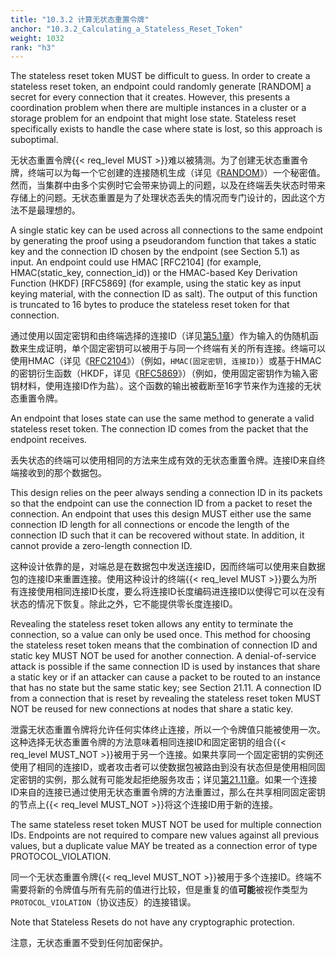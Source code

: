```yaml
---
title: "10.3.2 计算无状态重置令牌"
anchor: "10.3.2_Calculating_a_Stateless_Reset_Token"
weight: 1032
rank: "h3"
---
```


The stateless reset token MUST be difficult to guess. In order to create a stateless reset token, an endpoint could randomly generate [RANDOM] a secret for every connection that it creates. However, this presents a coordination problem when there are multiple instances in a cluster or a storage problem for an endpoint that might lose state. Stateless reset specifically exists to handle the case where state is lost, so this approach is suboptimal.

无状态重置令牌{{< req_level MUST >}}难以被猜测。为了创建无状态重置令牌，终端可以为每一个它创建的连接随机生成（详见《[RANDOM]()》）一个秘密值。然而，当集群中由多个实例时它会带来协调上的问题，以及在终端丢失状态时带来存储上的问题。无状态重置是为了处理状态丢失的情况而专门设计的，因此这个方法不是最理想的。

A single static key can be used across all connections to the same endpoint by generating the proof using a pseudorandom function that takes a static key and the connection ID chosen by the endpoint (see Section 5.1) as input. An endpoint could use HMAC [RFC2104] (for example, HMAC(static_key, connection_id)) or the HMAC-based Key Derivation Function (HKDF) [RFC5869] (for example, using the static key as input keying material, with the connection ID as salt). The output of this function is truncated to 16 bytes to produce the stateless reset token for that connection.

通过使用以固定密钥和由终端选择的连接ID（详见[第5.1章]()）作为输入的伪随机函数来生成证明，单个固定密钥可以被用于与同一个终端有关的所有连接。终端可以使用HMAC（详见《[RFC2104]()》）（例如，`HMAC(固定密钥, 连接ID)`）或基于HMAC的密钥衍生函数（HKDF，详见《[RFC5869]()》）（例如，使用固定密钥作为输入密钥材料，使用连接ID作为盐）。这个函数的输出被截断至16字节来作为连接的无状态重置令牌。

An endpoint that loses state can use the same method to generate a valid stateless reset token. The connection ID comes from the packet that the endpoint receives.

丢失状态的终端可以使用相同的方法来生成有效的无状态重置令牌。连接ID来自终端接收到的那个数据包。

This design relies on the peer always sending a connection ID in its packets so that the endpoint can use the connection ID from a packet to reset the connection. An endpoint that uses this design MUST either use the same connection ID length for all connections or encode the length of the connection ID such that it can be recovered without state. In addition, it cannot provide a zero-length connection ID.

这种设计依靠的是，对端总是在数据包中发送连接ID，因而终端可以使用来自数据包的连接ID来重置连接。使用这种设计的终端{{< req_level MUST >}}要么为所有连接使用相同连接ID长度，要么将连接ID长度编码进连接ID以使得它可以在没有状态的情况下恢复。除此之外，它不能提供零长度连接ID。

Revealing the stateless reset token allows any entity to terminate the connection, so a value can only be used once. This method for choosing the stateless reset token means that the combination of connection ID and static key MUST NOT be used for another connection. A denial-of-service attack is possible if the same connection ID is used by instances that share a static key or if an attacker can cause a packet to be routed to an instance that has no state but the same static key; see Section 21.11. A connection ID from a connection that is reset by revealing the stateless reset token MUST NOT be reused for new connections at nodes that share a static key.

泄露无状态重置令牌将允许任何实体终止连接，所以一个令牌值只能被使用一次。这种选择无状态重置令牌的方法意味着相同连接ID和固定密钥的组合{{< req_level MUST_NOT >}}被用于另一个连接。如果共享同一个固定密钥的实例还使用了相同的连接ID，或者攻击者可以使数据包被路由到没有状态但是使用相同固定密钥的实例，那么就有可能发起拒绝服务攻击；详见[第21.11章]()。如果一个连接ID来自的连接已通过使用无状态重置令牌的方法重置过，那么在共享相同固定密钥的节点上{{< req_level MUST_NOT >}}将这个连接ID用于新的连接。

The same stateless reset token MUST NOT be used for multiple connection IDs. Endpoints are not required to compare new values against all previous values, but a duplicate value MAY be treated as a connection error of type PROTOCOL_VIOLATION.

同一个无状态重置令牌{{< req_level MUST_NOT >}}被用于多个连接ID。终端不需要将新的令牌值与所有先前的值进行比较，但是重复的值**可能**被视作类型为`PROTOCOL_VIOLATION`（协议违反）的连接错误。

Note that Stateless Resets do not have any cryptographic protection.

注意，无状态重置不受到任何加密保护。
